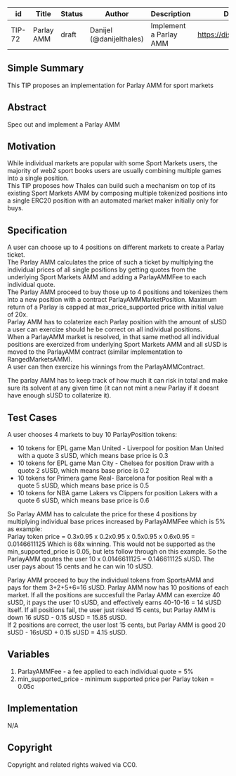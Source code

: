 | id | Title | Status | Author | Description | Discussions to | Created |
| ----------- | ----------- | ----------- | ----------- | ----------- | ----------- | ----------- |
| TIP-72 | Parlay AMM  | draft| Danijel (@danijelthales) | Implement a Parlay AMM | https://discord.gg/8bzFdpGTrp | 2022-07-28

## Simple Summary

This TIP proposes an implementation for Parlay AMM for sport markets

## Abstract

Spec out and implement a Parlay AMM

## Motivation

While individual markets are popular with some Sport Markets users, the majority of web2 sport books users are usually combining multiple games into a single position.  
This TIP proposes how Thales can build such a mechanism on top of its existing Sport Markets AMM by composing multiple tokenized positions into a single ERC20 position with an automated market maker initially only for buys.     

## Specification
A user can choose up to 4 positions on different markets to create a Parlay ticket.   
The Parlay AMM calculates the price of such a ticket by multiplying the individual prices of all single positions by getting quotes from the underlying Sport Markets AMM and adding a ParlayAMMFee to each individual quote.  
The Parlay AMM proceed to buy those up to 4 positions and tokenizes them into a new position with a contract ParlayAMMMarketPosition. Maximum return of a Parlay is capped at max_price_supported price with initial value of 20x.  
Parlay AMM has to colaterize each Parlay position with the amount of sUSD a user can exercize should he be correct on all individual positions.  
When a ParlayAMM market is resolved, in that same method all individual positions are exercized from underlying Sport Markets AMM and all sUSD is moved to the ParlayAMM contract (similar implementation to RangedMarketsAMM).  
A user can then exercize his winnings from the ParlayAMMContract.  

The parlay AMM has to keep track of how much it can risk in total and make sure its solvent at any given time (it can not mint a new Parlay if it doesnt have enough sUSD to collaterize it).
 

## Test Cases
A user chooses 4 markets to buy 10 ParlayPosition tokens:  
* 10 tokens for EPL game Man United - Liverpool for position Man United with a quote 3 sUSD, which means base price is 0.3
* 10 tokens for EPL game Man City - Chelsea for position Draw with a quote 2 sUSD, which means base price is 0.2
* 10 tokens for Primera game Real- Barcelona for position Real with a quote 5 sUSD, which means base price is 0.5
* 10 tokens for NBA game Lakers vs Clippers for position Lakers with a quote 6 sUSD, which means base price is 0.6  

So Parlay AMM has to calculate the price for these 4 positions by multiplying individual base prices increased by ParlayAMMFee which is 5% as example:  
Parlay token price = 0.3x0.95 x 0.2x0.95 x 0.5x0.95 x 0.6x0.95 = 0.0146611125
Which is 68x winning. This would not be supported as the min_supported_price is 0.05, but lets follow through on this example. 
So the ParlayAMM qoutes the user 10 x 0.0146611125 = 0.146611125 sUSD. The user pays about 15 cents and he can win 10 sUSD.  

Parlay AMM proceed to buy the individual tokens from SportsAMM and pays for them 3+2+5+6=16 sUSD. Parlay AMM now has 10 positions of each market. If all the positions are succesfull the Parlay AMM can exercize 40 sUSD, it pays the user 10 sUSD, and effectively earns 40-10-16 = 14 sUSD itself. 
If all positions fail, the user just risked 15 cents, but Parlay AMM is down 16 sUSD - 0.15 sUSD = 15.85 sUSD.  
If 2 positions are correct, the user lost 15 cents, but Parlay AMM is good 20 sUSD - 16sUSD + 0.15 sUSD = 4.15 sUSD.    

## Variables
1. ParlayAMMFee - a fee applied to each individual quote = 5%
2. min_supported_price - minimum supported price per Parlay token = 0.05c 

## Implementation
N/A
## Copyright
Copyright and related rights waived via CC0.
